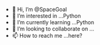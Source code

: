 - 👋 Hi, I’m @SpaceGoal
- 👀 I’m interested in ...Python
- 🌱 I’m currently learning ...Python
- 💞️ I’m looking to collaborate on ...
- 📫 How to reach me ...here?  

<!---
SpaceGoal/SpaceGoal is a ✨ special ✨ repository because its `README.md` (this file) appears on your GitHub profile.
You can click the Preview link to take a look at your changes.
--->
